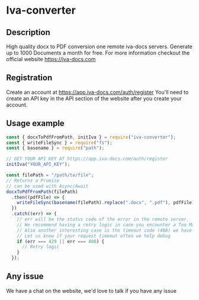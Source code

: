 # Iva-converter

## Description

High quality docx to PDF conversion one remote iva-docs servers. Generate up to 1000 Documents a month for free.
For more information checkout the official website
https://iva-docs.com

## Registration

Create an account at https://app.iva-docs.com/auth/register
You'll need to create an API key in the API section of the website after you create your account.

## Usage example

```javascript
const { docxToPdfFromPath, initIva } = require("iva-converter");
const { writeFileSync } = require("fs");
const { basename } = require("path");

// GET YOUR API KEY AT https://app.iva-docs.com/auth/register
initIva("YOUR_API_KEY");

const filePath = "/path/to/file";
// Returns a Promise
// can be used with Async/Await
docxToPdfFromPath(filePath)
  .then((pdfFile) => {
    writeFileSync(basename(filePath).replace(".docx", ".pdf"), pdfFile);
  })
  .catch((err) => {
    // err will be the status code of the error in the remote server.
    // We recommend having a retry logic in case you encounter a Too Many Requests (429) error code
    // Also another interesting case is the timeout code (408) we have a default timeout at 20 seconds.
    // Let us know if your request timeout often we help debug
    if (err === 429 || err === 408) {
      // Retry logic
    }
  });
```

## Any issue

We have a chat on the website, we'd love to talk if you have any issue
